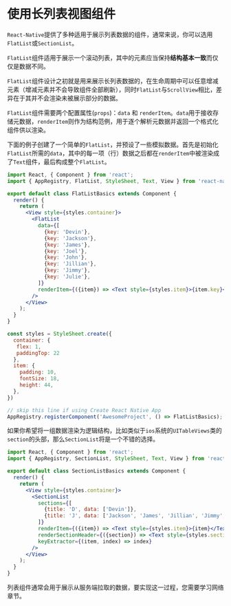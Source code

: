 # 使用长列表视图组件

`React-Native`提供了多种适用于展示列表数据的组件，通常来说，你可以选用`FlatList`或`SectionList`。

`FlatList`组件适用于展示一个滚动列表，其中的元素应当保持**结构基本一致**而仅仅是数据不同。

`FlatList`组件设计之初就是用来展示长列表数据的，在生命周期中可以任意增减元素（增减元素并不会导致组件全部刷新），同时`FlatList`与`ScrollView`相比，差异在于其并不会渲染未被展示部分的数据。

`FlatList`组件需要两个配置属性(`props`)：`data` 和 `renderItem`。`data`用于接收存储元数据，`renderItem`则作为结构范例，用于逐个解析元数据并返回一个格式化组件供以渲染。

下面的例子创建了一个简单的`FlatList`，并预设了一些模拟数据。首先是初始化`FlatList`所需的`data`，其中的每一项（行）数据之后都在`renderItem`中被渲染成了`Text`组件，最后构成整个`FlatList`。

``` jsx
import React, { Component } from 'react';
import { AppRegistry, FlatList, StyleSheet, Text, View } from 'react-native';

export default class FlatListBasics extends Component {
  render() {
    return (
      <View style={styles.container}>
        <FlatList
          data={[
            {key: 'Devin'},
            {key: 'Jackson'},
            {key: 'James'},
            {key: 'Joel'},
            {key: 'John'},
            {key: 'Jillian'},
            {key: 'Jimmy'},
            {key: 'Julie'},
          ]}
          renderItem={({item}) => <Text style={styles.item}>{item.key}</Text>}
        />
      </View>
    );
  }
}

const styles = StyleSheet.create({
  container: {
   flex: 1,
   paddingTop: 22
  },
  item: {
    padding: 10,
    fontSize: 18,
    height: 44,
  },
})

// skip this line if using Create React Native App
AppRegistry.registerComponent('AwesomeProject', () => FlatListBasics);
```

如果你希望将一组数据渲染为逻辑结构，比如类似于`ios`系统的`UITableViews`类的`section`的头部，那么`SectionList`将是一个不错的选择。

```jsx
import React, { Component } from 'react';
import { AppRegistry, SectionList, StyleSheet, Text, View } from 'react-native';

export default class SectionListBasics extends Component {
  render() {
    return (
      <View style={styles.container}>
        <SectionList
          sections={[
            {title: 'D', data: ['Devin']},
            {title: 'J', data: ['Jackson', 'James', 'Jillian', 'Jimmy', 'Joel', 'John', 'Julie']},
          ]}
          renderItem={({item}) => <Text style={styles.item}>{item}</Text>}
          renderSectionHeader={({section}) => <Text style={styles.sectionHeader}>{section.title}</Text>}
          keyExtractor={(item, index) => index}
        />
      </View>
    );
  }
}

```

列表组件通常会用于展示从服务端拉取的数据，要实现这一过程，您需要学习网络章节。